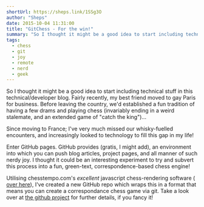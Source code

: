 ```yaml
---
shortUrl: https://sheps.link/1SSg3O
author: "Sheps"
date: 2015-10-04 11:31:00
title: "GitChess - For the win!"
summary: "So I thought it might be a good idea to start including technical stuff in this technical/developer blog. Fairly recently, my best friend moved to gay Paris for business."
tags:
  - chess
  - git
  - joy
  - remote
  - nerd
  - geek
---
```


So I thought it might be a good idea to start including technical stuff in this technical/developer blog. Fairly recently, my best friend moved to gay Paris for business. Before leaving the country, we'd established a fun tradition of having a few drams and playing chess (invariably ending in a weird stalemate, and an extended game of "catch the king")...

Since moving to France; I've very much missed our whisky-fuelled encounters, and increasingly looked to technology to fill this
gap in my life!

Enter GitHub pages. GitHub provides (gratis, I might add), an environment into which you can push blog articles, project pages,
and all manner of such nerdy joy. I thought it could be an interesting experiment to try and subvert this process into a fun,
green-text, correspondence-based chess engine!

Utilising chesstempo.com's _excellent_ javascript chess-rendering software (<a href="http://chesstempo.com/pgn-viewer.html"> over here</a>),
I've created a new GitHub repo which wraps this in a format that means you can create a correspondance chess game via git. Take
a look over at <a href="https://github.com/thesheps/chess">the github project</a> for further details, if you fancy it!
